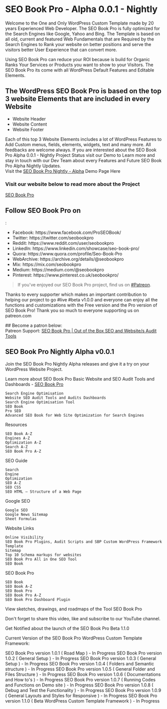 # SEO Book Pro - Alpha 0.0.1 - Nightly

<p>Welcome to the One and Only WordPress Custom Template made by 20 years Experienced Web Developer. The SEO Book Pro is fully optimized for the Search Engines like Google, Yahoo and Bing.  The Template is based on all old, current and featured Web Fundamentals that are Required by the Search Engines to Rank your website on better positions and serve the visitors better User Experience that can convert more.</p>

<p>Using SEO Book Pro can reduce your ROI because is build for Organic Ranks Your Services or Products you want to show to your Visitors.  The SEO Book Pro its come with all WordPress Default Features and Editable Elements.</p>

## The WordPress SEO Book Pro is based on the top 3 website Elements that are included in every Website      

<ul>
<li>Website Header</li>     
<li>Website Content</li>     
<li>Website Footer</li> 
</ul>

<p>Each of this top 3 Website Elements includes a lot of WordPress Features to Add Custom menus, fields, elements, widgets, text and many more.  All feedbacks are welcome always. If you are interested about the SEO Book Pro Alpha 0.0.1 - Nightly Project Status visit our Demo to Learn more and stay in touch with our Dev Team about every Features and Future SEO Book Pro Alpha Nightly Updates.<br />Visit the <a href="https://seobookpro.com/seobookpro-nightly/" target="_blank">SEO Book Pro Nightly - Alpha</a> Demo Page Here</p>

### Visit our website below to read more about the Project 

<p><a href="https://seobookpro.com/" target="_blank" rel="bookmark" title="SEO Book Pro - Alpha 0.0.1 - Nightly">SEO Book Pro</a>

<h2>Follow SEO Book Pro on</h2>:

<ul>
<li>Facebook: https://www.facebook.com/ProSEOBook/</li>
<li>Twitter: https://twitter.com/seobookpro</li>
<li>Reddit: https://www.reddit.com/user/seobookpro</li>
<li>LinkedIn: https://www.linkedin.com/showcase/seo-book-pro/</li>
<li>Quora: https://www.quora.com/profile/Seo-Book-Pro</li>
<li>WebArchive: https://archive.org/details/@seobookpro</li>
<li>Mix: https://mix.com/seobookpro</li>
<li>Medium: https://medium.com/@seobookpro</li>
<li>Pinterest: https://www.pinterest.co.uk/seobookpro/</li>
</ul>

<p><blockquote>
If you've enjoyed our SEO Book Pro project, find us on <a href="https://www.patreon.com/seobookpro?" title="" target="_blank" rel="bookmark">#Patreon</a>. 
</blockquote></p>

<p>Thanks to every supporter which makes an important contribution to helping our project to go #live #beta v1.0.0 and everyone can enjoy all the functions and customizations with the Free version and the Pro version of SEO Book Pro! Thank you so much to everyone supporting us on patreon.com</p>
## Become a patron below:

<section>Patreon Support: <a href="https://www.patreon.com/seobookpro?fan_landing=true" target="_blank" title="SEO Book Pro | Out of the Box SEO and Website/s Audit Tools">SEO Book Pro | Out of the Box SEO and Website/s Audit Tools</a></section>

## SEO Book Pro Nightly Alpha v0.0.1

<p>Join the SEO Book Pro Nightly Alpha releases and give it a try on your WordPress Website Project.</p>

<p>Learn more about SEO Book Pro Basic Website and SEO Audit Tools and Dashboards - <a href="https://seobookpro.com/about/" target="_blank" title="About SEO Book Pro - Professional Website and SEO Audit Tools | SEO Book Pro Nightly WordPress Template" rel="bookmark">SEO Book Pro</a></p>

    Search Engine Optimisation
    Website SEO Audit Tools and Audits Dashboards
    Search Engine Optimisation Tool
    SEO Book
    Pro SEO
    Advanced SEO Book for Web Site Optimization for Search Engines

Resources

    SEO Book A-Z
    Engines A-Z
    Optimization A-Z
    Search A-Z
    SEO Book Pro A-Z


SEO Guide

    Search
    Engine
    Optimization
    SEO A-Z
    SEO CSS
    SEO HTML – Structure of a Web Page


Google SEO

    Google SEO
    Google News Sitemap
    Sheet Formulas


Website Links

    Online Visibility
    SEO Book Pro Plugins, Audit Scripts and SBP Custom WordPress Framework Template
    Sitemap
    Top 10 Schema markups for websites
    SEO Book Pro All in One SEO Tool
    SEO Book


SEO Book Pro

    SEO Book
    SEO Book A-Z
    SEO Book Pro
    SEO Book Pro A-Z
    SEO Book Pro Dashboard Plugin


View sketches, drawings, and roadmaps of the Tool
SEO Book Pro

Don't forget to share this video, like and subscribe to our YouTube channel.

Get Notified about the launch of the SEO Book Pro Beta 1.1.0

Current Version of the SEO Book Pro WordPress Custom Template Framework:

SEO Book Pro version 1.0.1 ( Road Map ) - In Progress
SEO Book Pro version 1.0.2 ( General Setup ) - In Progress
SEO Book Pro version 1.0.3 ( General Setup ) - In Progress
SEO Book Pro version 1.0.4 ( Folders and Semantic structure ) - In Progress
SEO Book Pro version 1.0.5 ( General Folder and Files Structure ) - In Progress
SEO Book Pro version 1.0.6 ( Documentations and How to's ) - In Progress
SEO Book Pro version 1.0.7 ( Running Codes and Functions on Demo site ) - In Progress
SEO Book Pro version 1.0.8 ( Debug and Test the Functionality ) - In Progress
SEO Book Pro version 1.0.9 ( General Layouts and Styles for Responsive ) - In Progress
SEO Book Pro version 1.1.0 ( Beta WordPress Custom Template Framework ) - In Progress
